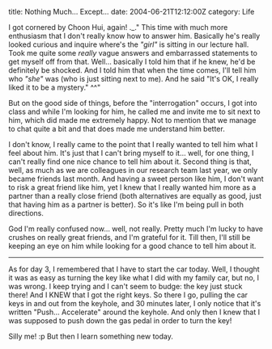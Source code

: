 title: Nothing Much… Except…
date: 2004-06-21T12:12:00Z
category: Life

I got cornered by Choon Hui, again! .\_." This time with much more enthusiasm that I don't really know how to answer him. Basically he's really looked curious and inquire where's the *"girl"* is sitting in our lecture hall. Took me quite some *really* vague answers and embarrassed statements to get myself off from that. Well… basically I told him that if he knew, he'd be definitely be shocked. And I told him that when the time comes, I'll tell him who *"she"* was (who is just sitting next to me). And he said "It's OK, I really liked it to be a mystery." ^^"

But on the good side of things, before the "interrogation" occurs, I got into class and while I'm looking for him, he called me and invite me to sit next to him, which did made me extremely happy. Not to mention that we manage to chat quite a bit and that does made me understand him better.

I don't know, I really came to the point that I really wanted to tell him what I feel about him. It's just that I can't bring myself to it… well, for one thing, I can't really find one nice chance to tell him about it. Second thing is that, well, as much as we are colleagues in our research team last year, we only became friends last month. And having a sweet person like him, I don't want to risk a great friend like him, yet I knew that I really wanted him more as a partner than a really close friend (both alternatives are equally as good, just that having him as a partner is better). So it's like I'm being pull in both directions.

God I'm really confused now… well, not really. Pretty much I'm lucky to have crushes on really great friends, and I'm grateful for it. Till then, I'll still be keeping an eye on him while looking for a good chance to tell him about it.

---

As for day 3, I remembered that I have to start the car today. Well, I thought it was as easy as turning the key like what I did with my family car, but no, I was wrong. I keep trying and I can't seem to budge: the key just stuck there! And I KNEW that I got the right keys. So there I go, pulling the car keys in and out from the keyhole, and 30 minutes later, I only notice that it's written "Push… Accelerate" around the keyhole. And only then I knew that I was supposed to push down the gas pedal in order to turn the key!

Silly me! :p But then I learn something new today.

